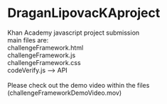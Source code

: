 # DraganLipovacKAproject
Khan Academy javascript project submission
<br />
main files are:<br />
challengeFramework.html<br />
challengeFramework.js<br />
challengeFramework.css<br />
codeVerify.js --> API<br />
<br />
Please check out the demo video within the files (challengeFrameworkDemoVideo.mov)

